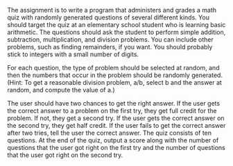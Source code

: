 The assignment is to write a program that administers and grades a math quiz with randomly generated questions of several different kinds. You should target the quiz at an elementary school student who is learning basic arithmetic. The questions should ask the student to perform simple addition, subtraction, multiplication, and division problems. You can include other problems, such as finding remainders, if you want. You should probably stick to integers with a small number of digits.

For each question, the type of problem should be selected at random, and then the numbers that occur in the problem should be randomly generated. (Hint: To get a reasonable division problem, a/b, select b and the answer at random, and compute the value of a.)

The user should have two chances to get the right answer. If the user gets the correct answer to a problem on the first try, they get full credit for the problem. If not, they get a second try. If the user gets the correct answer on the second try, they get half credit. If the user fails to get the correct answer after two tries, tell the user the correct answer.
The quiz consists of ten questions. At the end of the quiz, output a score along with the number of questions that the user got right on the first try and the number of questions that the user got right on the second try.